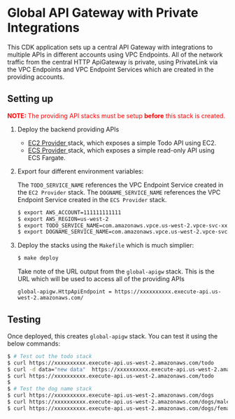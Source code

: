 # Global API Gateway with Private Integrations

This CDK application sets up a central API Gateway with integrations to multiple APIs
in different accounts using VPC Endpoints. All of the network traffic from the central
HTTP ApiGateway is private, using PrivateLink via the VPC Endpoints and VPC Endpoint Services
which are created in the providing accounts.

## Setting up

<div style="color:red">
  <strong>NOTE: </strong>The providing API stacks must be setup <strong>before</strong> this stack is created.
</div>

1. Deploy the backend providing APIs

   - [ EC2 Provider ](../ec2-provider) stack, which exposes a simple Todo API using EC2.
   - [ ECS Provider ](../ecs-provider) stack, which exposes a simple read-only API using ECS Fargate.

2. Export four different environment variables:

    The `TODO_SERVICE_NAME` references the VPC Endpoint Service created in the `EC2 Provider` stack. The `DOGNAME_SERVICE_NAME` references the VPC Endpoint Service   created in the `ECS Provider` stack.

   ```bash
   $ export AWS_ACCOUNT=111111111111
   $ export AWS_REGION=us-west-2
   $ export TODO_SERVICE_NAME=com.amazonaws.vpce.us-west-2.vpce-svc-xxxxxxxxxxxxxxxxx
   $ export DOGNAME_SERVICE_NAME=com.amazonaws.vpce.us-west-2.vpce-svc-xxxxxxxxxxxxxxxxx
   ```

3. Deploy the stacks using the `Makefile` which is much simplier:

   ```bash
   $ make deploy
   ```

   Take note of the URL output from the `global-apigw` stack. This is the URL which
   will be used to access all of the providing APIs

   `global-apigw.HttpApiEndpoint = https://xxxxxxxxxx.execute-api.us-west-2.amazonaws.com/`

## Testing

Once deployed, this creates `global-apigw` stack. You can test it using the below commands:

```bash
$ # Test out the todo stack
$ curl https://xxxxxxxxxx.execute-api.us-west-2.amazonaws.com/todo
$ curl -d data="new data"  https://xxxxxxxxxx.execute-api.us-west-2.amazonaws.com/todo
$ curl https://xxxxxxxxxx.execute-api.us-west-2.amazonaws.com/todo
$
$ # Test the dog name stack
$ curl https://xxxxxxxxxx.execute-api.us-west-2.amazonaws.com/dogs
$ curl https://xxxxxxxxxx.execute-api.us-west-2.amazonaws.com/dogs/males
$ curl https://xxxxxxxxxx.execute-api.us-west-2.amazonaws.com/dogs/females
```
